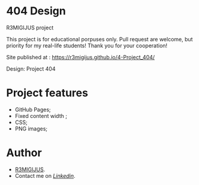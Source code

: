 # 404 Design 

R3MIGIJUS project

This project is for educational porpuses only. Pull request are welcome, but priority for my real-life students! Thank you for your cooperation!

Site published at : https://r3migijus.github.io/4-Project_404/

Design: Project 404

# Project features

- GitHub Pages;
- Fixed content width ;
- CSS;
- PNG images;

# Author

* [R3MIGIJUS](https://github.com/R3MIGIJUS).
* Contact me on *[Linkedin](https://www.linkedin.com/in/remigijus-builys-177b16225/)*.